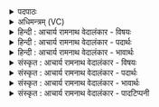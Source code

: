 <details><summary>पदपाठः</summary>

सः꣢। घ꣣। यः꣢। ते꣣। दिवः꣢। न꣡रः꣢꣯। धि꣣या꣢। म꣡र्त꣢꣯स्य। श꣡म꣢꣯तः। ऊ꣣ती꣢। सः। बृ꣣हतः꣢। दि꣣वः꣢। द्वि꣣षः꣢। अँ꣡हः꣢꣯। न। त꣣रति। ३६५।
</details>

<details><summary>अधिमन्त्रम् (VC)</summary>

- इन्द्रः
- भरद्वाजो बार्हस्पत्यः
- अनुष्टुप्
- गान्धारः
- ऐन्द्रं काण्डम्
</details>

<details><summary>हिन्दी : आचार्य रामनाथ वेदालंकार - विषयः</summary>

अगले मन्त्र में यह विषय है कि परमेश्वर के ध्यान से क्या फल होता है।
</details>

<details><summary>हिन्दी : आचार्य रामनाथ वेदालंकार - पदार्थः</summary>

पदार्थान्वयभाषाः -  हे परम धीमान् इन्द्र परमेश्वर ! (यः नरः) जो मनुष्य (मर्तस्य) मारनेवाले, (शमतः) लौकिक शान्ति को तथा मोक्षरूप परमशान्ति को देनेवाले, (दिवः) कमनीय (ते) आपके (धिया) ध्यान में मग्न होता है, (सः) वह, (सः घ) निश्चय से वही, (बृहतः) महान्, (दिवः) ज्योतिर्मय आपकी (ऊती) रक्षा से (अंहः न) पाप के समान (द्विषः) द्वेषवृत्तियों को भी (तरति) पार कर लेता है ॥६॥
</details>

<details><summary>हिन्दी : आचार्य रामनाथ वेदालंकार - भावार्थः</summary>

भावार्थभाषाः -  जैसे मनुष्य मरणधर्मा होने से ‘मर्त्त’ कहलाता है, वैसे ही जगदीश्वर मारनेवाला होने से ‘मर्त्त’ है। वेद में कहा भी है—‘जो मारता है, जो जिलाता है (अथ० १३।३।३)’। मारनेवाला होने से उसके नाम मर्त्त, मृत्यु, शर्व और यम हैं, जन्म देने और प्राण प्रदान करने के कारण वह भव, जनिता, प्राण आदि कहाता है। उसके ध्यान से बल पाकर मनुष्य सब विघ्नों और समस्त शत्रुओं को पार कर सकता है ॥६॥
</details>

<details><summary>संस्कृत : आचार्य रामनाथ वेदालंकार - विषयः</summary>

अथ परमेश्वरस्य ध्यानेन किं फलं भवतीत्याह।
</details>

<details><summary>संस्कृत : आचार्य रामनाथ वेदालंकार - पदार्थः</summary>

पदार्थान्वयभाषाः -  हे (इन्द्र) परमधीमन् जगदीश्वर ! (यः नरः) यो मनुष्यः (मर्त्तस्य) मारयितुः, (शमतः) शमयतः, लौकिकीं शान्तिं मोक्षरूपां परां शान्तिं च प्रयच्छतः, (दिवः) कमनीयस्य। दीव्यतिरत्र कान्तिकर्मा। (ते) तव (धिया) ध्यानेन सचते, (सः) असौ, (सः घ) निश्चयेन स एव, (बृहतः) महतः (दिवः) ज्योतिर्मयस्य तव। दीव्यतिरत्र द्युतिकर्मा। (ऊती) रक्षया (अंहः न) पापाचारम् इव (द्विषः) द्वेषवृत्तीः अपि (तरति) अतिक्रामति। यथा अंहः तरति तथा द्विषोऽपि तरति। अंहश्च द्विषश्च तरतीत्यर्थः। एतेनैव विधिना नकारः समुच्चयार्थोऽपि भवति ॥६॥२
</details>

<details><summary>संस्कृत : आचार्य रामनाथ वेदालंकार - भावार्थः</summary>

भावार्थभाषाः -  यथा मनुष्यो मरणात् मर्त्तः, तथा जगदीश्वरो मारणान्मर्त्त उच्यते। उक्तं च ‘यो मा॒रय॑ति प्रा॒णय॑ति’ (अथ० १३।३।३) इति। स हि मारणान्मर्त्तो मृत्युः शर्वो यमो वा, जननात् प्राणप्रदानाच्च भवः जनिता प्राणश्च उच्यते। तस्य ध्यानेन बलं प्राप्य जनः सर्वान् विघ्नान् समस्तान् शत्रूंश्च समुत्तर्तुं प्रभवति ॥६॥
</details>

<details><summary>संस्कृत : आचार्य रामनाथ वेदालंकार - पादटिप्पनी</summary>

टिप्पणी:   १. ऋ० ६।२।४, देवता अग्निः। “ऋधद्यस्ते सुदानवे धिया मर्तः शशमते। ऊती ष” इति पाठः। २. ऋग्भाष्ये दयानन्दर्षिर्मन्त्रमेतम् ‘ये मनुष्या धर्मात्मभ्यः सुखप्रदाः स्युस्ते यथा धार्मिकाः पापं त्यजन्ति तथैव शत्रूनुल्लङ्घयन्ति’ इति विषये व्याख्यातवान्।
</details>